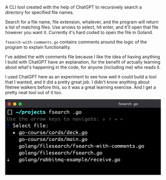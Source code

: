 A CLI tool created with the help of ChatGPT to recursively search a directory for specified file names.

Search for a file name, file extension, whatever, and the program will return a list of matching files. Use arrows to select,
hit enter, and it'll open that file however you want it. Currently it's hard coded to open the file in Goland.

`fsearch-with-comments.go` contains comments around the logic of the program to explain functionality.

I've added the with comments file because I like the idea of having anything I build with ChatGPT have an explanation,
for the benefit of actually learning about what's happening in the code, for anyone (including me) who reads it.

I used ChatGPT here as an experiment to see how well it could build a tool that I wanted, and it did a pretty great job.
I didn't know anything about filetree walkers before this, so it was a great learning exercise. And I get a pretty neat tool out of it too.

![img.png](img.png)